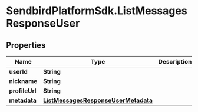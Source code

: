 # SendbirdPlatformSdk.ListMessagesResponseUser

## Properties

Name | Type | Description | Notes
------------ | ------------- | ------------- | -------------
**userId** | **String** |  | [optional] 
**nickname** | **String** |  | [optional] 
**profileUrl** | **String** |  | [optional] 
**metadata** | [**ListMessagesResponseUserMetadata**](ListMessagesResponseUserMetadata.md) |  | [optional] 


